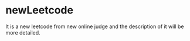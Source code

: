 newLeetcode
===========

It is a new leetcode from new online judge and the description of it will be more detailed.
